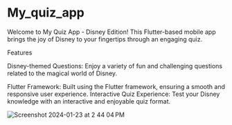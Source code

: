 # My_quiz_app

Welcome to My Quiz App - Disney Edition! This Flutter-based mobile app brings the joy of Disney to your fingertips through an engaging quiz.

Features

Disney-themed Questions: Enjoy a variety of fun and challenging questions related to the magical world of Disney.

Flutter Framework: Built using the Flutter framework, ensuring a smooth and responsive user experience.
Interactive Quiz Experience: Test your Disney knowledge with an interactive and enjoyable quiz format.


![Screenshot 2024-01-23 at 2 44 04 PM](https://github.com/Mlee8812/my_quiz_app/assets/97935821/c75dbeb2-92ec-4690-bcf2-6f2b34be0b62)


